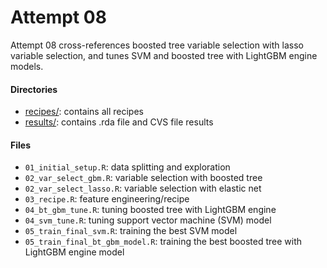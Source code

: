 # Attempt 08

Attempt 08 cross-references boosted tree variable selection with lasso variable selection, and tunes SVM and boosted tree with LightGBM engine models.

#### Directories

-   [recipes/](./recipes/): contains all recipes
-   [results/](./results/): contains .rda file and CVS file results

#### Files

-   `01_initial_setup.R`: data splitting and exploration
-   `02_var_select_gbm.R`: variable selection with boosted tree
-   `02_var_select_lasso.R`: variable selection with elastic net
-   `03_recipe.R`: feature engineering/recipe
-   `04_bt_gbm_tune.R`: tuning boosted tree with LightGBM engine
-   `04_svm_tune.R`: tuning support vector machine (SVM) model
-   `05_train_final_svm.R`: training the best SVM model
-   `05_train_final_bt_gbm_model.R`: training the best boosted tree with LightGBM engine model
